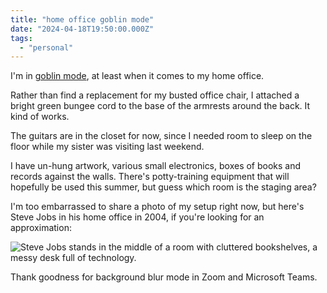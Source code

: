 ```yaml
---
title: "home office goblin mode"
date: "2024-04-18T19:50:00.000Z"
tags: 
  - "personal"
---
```


I'm in [goblin mode](https://en.wikipedia.org/wiki/Goblin_mode), at least when it comes to my home office.

Rather than find a replacement for my busted office chair, I attached a bright green bungee cord to the base of the armrests around the back. It kind of works.

The guitars are in the closet for now, since I needed room to sleep on the floor while my sister was visiting last weekend.

I have un-hung artwork, various small electronics, boxes of books and records against the walls. There's potty-training equipment that will hopefully be used this summer, but guess which room is the staging area?

I'm too embarrassed to share a photo of my setup right now, but here's Steve Jobs in his home office in 2004, if you're looking for an approximation:

![Steve Jobs stands in the middle of a room with cluttered bookshelves, a messy desk full of technology.](images/jobs-home-office-1024x683.jpg)

Thank goodness for background blur mode in Zoom and Microsoft Teams.
